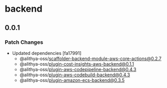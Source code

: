 # backend

## 0.0.1

### Patch Changes

- Updated dependencies [fa17991]
  - @alithya-oss/scaffolder-backend-module-aws-core-actions@0.2.7
  - @alithya-oss/plugin-cost-insights-aws-backend@0.1.1
  - @alithya-oss/plugin-aws-codepipeline-backend@0.4.3
  - @alithya-oss/plugin-aws-codebuild-backend@0.4.3
  - @alithya-oss/plugin-amazon-ecs-backend@0.3.5
